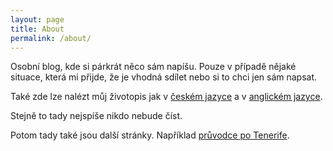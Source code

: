 ```yaml
---
layout: page
title: About
permalink: /about/
---
```


Osobní blog, kde si párkrát něco sám napíšu. Pouze v případě nějaké situace, která mi přijde, že je vhodná sdílet nebo si to chci jen sám napsat.

Také zde lze nalézt můj životopis jak v [českém jazyce](/CV/CV_cs.pdf) a v [anglickém jazyce](/CV/CV_en.pdf).

Stejně to tady nejspíše nikdo nebude číst.

Potom tady také jsou další stránky. Například [průvodce po Tenerife](/Tenerife/).
